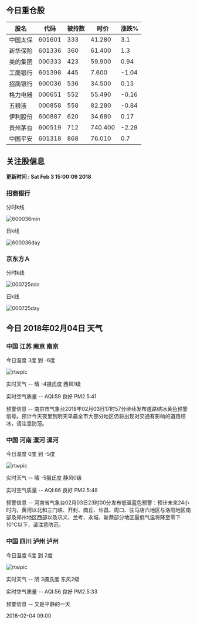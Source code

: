 
## 今日重仓股 

|股名|代码|被持数|时价|涨跌%|
|---|---|---|---|---|
|中国太保|601601|333|41.280|3.1|
|新华保险|601336|360|61.400|1.3|
|美的集团|000333|423|59.900|0.94|
|工商银行|601398|445|7.600|-1.04|
|招商银行|600036|536|34.500|0.15|
|格力电器|000651|552|55.490|-0.16|
|五粮液|000858|558|82.280|-0.84|
|伊利股份|600887|620|34.680|0.17|
|贵州茅台|600519|712|740.400|-2.29|
|中国平安|601318|868|76.010|0.7|

## 关注股信息
**更新时间 : Sat Feb  3 15:00:09 2018**
### 招商银行 
分时k线

![600036min](http://image.sinajs.cn/newchart/min/n/sh600036.gif)

日k线

![600036day](http://image.sinajs.cn/newchart/daily/n/sh600036.gif)

### 京东方Ａ 
分时k线

![000725min](http://image.sinajs.cn/newchart/min/n/sz000725.gif)

日k线

![000725day](http://image.sinajs.cn/newchart/daily/n/sz000725.gif)
## 今日 2018年02月04日 天气
### 中国 江苏 南京 南京

今日温度 3度 到 -6度

![rtwpic](http://app1.showapi.com/weather/icon/day/00.png)

实时天气 -- 晴 -4摄氏度 西风1级

实时空气质量 -- AQI:59 良好 PM2.5:41

预警信息 -- 南京市气象台2018年02月03日17时57分继续发布道路结冰黄色预警信号。预计今天夜里到明天早晨全市大部分地区仍将出现对交通有影响的道路结冰，请注意防范。
    
### 中国 河南 漯河 漯河

今日温度 0度 到 -5度

![rtwpic](http://app1.showapi.com/weather/icon/day/00.png)

实时天气 -- 晴 -5摄氏度 静风0级

实时空气质量 -- AQI:86 良好 PM2.5:48

预警信息 -- 河南省气象台02月03日23时00分发布低温蓝色预警：预计未来24小时内，黄河以北和三门峡、开封、商丘、许昌、周口、驻马店六地区与洛阳地区南部及郑州地区西部以及巩义、兰考、永城、新蔡部分地区最低气温将降至零下10℃以下，请注意防范。
    
### 中国 四川 泸州 泸州

今日温度 6度 到 2度

![rtwpic](http://app1.showapi.com/weather/icon/day/02.png)

实时天气 -- 阴 3摄氏度 东风2级

实时空气质量 -- AQI:56 良好 PM2.5:33

预警信息 -- 又是平静的一天
    
2018-02-04 09:00